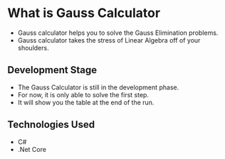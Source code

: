 <h1>What is Gauss Calculator</h1>
<ul size="40">
  <li>
    Gauss calculator helps you to solve the Gauss Elimination problems.
  </li>
  <li>
    Gauss calculator takes the stress of Linear Algebra off of your shoulders.
  </li>
</ul>

<h2>Development Stage</h2>
<ul>
  <li>
    The Gauss Calculator is still in the development phase.
  </li>
  <li>
    For now, it is only able to solve the first step.
  </li>
  <li>
    It will show you the table at the end of the run.
  </li>
</ul>

<h2>Technologies Used</h2>
<ul>
  <li>C#</li>
  <li>.Net  Core</li>
</ul>
